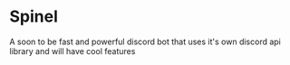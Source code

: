 # Spinel
A soon to be fast and powerful discord bot that uses it's own discord api library and will have cool features
